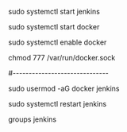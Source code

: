 
sudo systemctl start jenkins

sudo systemctl start docker

sudo systemctl enable docker

chmod 777 /var/run/docker.sock

#------------------------------

sudo usermod -aG docker jenkins

sudo systemctl restart jenkins

groups jenkins

